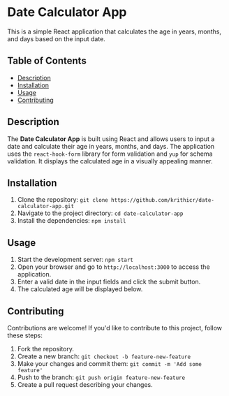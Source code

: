 # Date Calculator App

This is a simple React application that calculates the age in years, months, and days based on the input date.

## Table of Contents

- [Description](#description)
- [Installation](#installation)
- [Usage](#usage)
- [Contributing](#contributing)


## Description

The **Date Calculator App** is built using React and allows users to input a date and calculate their age in years, months, and days. The application uses the `react-hook-form` library for form validation and `yup` for schema validation. It displays the calculated age in a visually appealing manner.

## Installation

1. Clone the repository: `git clone https://github.com/krithicr/date-calculator-app.git`
2. Navigate to the project directory: `cd date-calculator-app`
3. Install the dependencies: `npm install`

## Usage

1. Start the development server: `npm start`
2. Open your browser and go to `http://localhost:3000` to access the application.
3. Enter a valid date in the input fields and click the submit button.
4. The calculated age will be displayed below.

## Contributing

Contributions are welcome! If you'd like to contribute to this project, follow these steps:

1. Fork the repository.
2. Create a new branch: `git checkout -b feature-new-feature`
3. Make your changes and commit them: `git commit -m 'Add some feature'`
4. Push to the branch: `git push origin feature-new-feature`
5. Create a pull request describing your changes.



